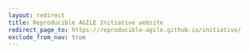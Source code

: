 ```yaml
---
layout: redirect
title: Reproducible AGILE Initiative website
redirect_page_to: https://reproducible-agile.github.io/initiative/
exclude_from_nav: true
---
```

